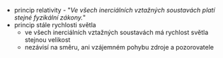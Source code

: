 - princip relativity - "*Ve všech inerciálních vztažných soustavách platí stejné fyzikální zákony.*"
- princip stále rychlosti světla
	- ve všech inerciálních vztažných soustavách má rychlost světla stejnou velikost
	- nezávisí na směru, ani vzájemném pohybu zdroje a pozorovatele